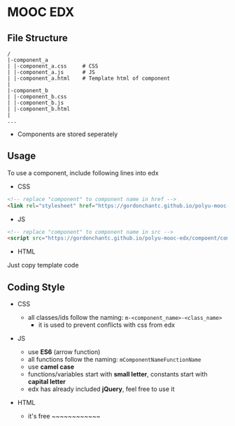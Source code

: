 # MOOC EDX
## File Structure
```
/
|-component_a
| |-component_a.css     # CSS 
| |-component_a.js      # JS
| |-component_a.html    # Template html of component
|
|-component_b
| |-component_b.css
| |-component_b.js
| |-component_b.html
|
...
```
- Components are stored seperately 

## Usage
To use a component, include following lines into edx
* CSS
``` HTML
<!-- replace "component" to component name in href -->
<link rel="stylesheet" href="https://gordonchantc.github.io/polyu-mooc-edx/compoent/component.css">
```
* JS
``` HTML
<!-- replace "component" to component name in src -->
<script src="https://gordonchantc.github.io/polyu-mooc-edx/compoent/component.js"></script>
```
* HTML

Just copy template code 

## Coding Style
* CSS
    * all classes/ids follow the naming: `m-<component_name>-<class_name>`
        * it is used to prevent conflicts with css from edx

* JS
    * use **ES6** (arrow function)
    * all functions follow the naming: `mComponentNameFunctionName`
    * use **camel case**
    * functions/variables start with **small letter**, constants start with **capital letter**
    * edx has already included **jQuery**, feel free to use it

* HTML
    * it's free ~~~~~~~~~~~~